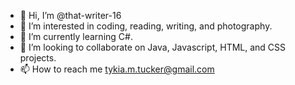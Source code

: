 - 👋 Hi, I’m @that-writer-16
- 👀 I’m interested in coding, reading, writing, and photography.
- 🌱 I’m currently learning C#.
- 💞️ I’m looking to collaborate on Java, Javascript, HTML, and CSS projects.
- 📫 How to reach me tykia.m.tucker@gmail.com

<!---
that-writer-16/that-writer-16 is a ✨ special ✨ repository because its `README.md` (this file) appears on your GitHub profile.
You can click the Preview link to take a look at your changes.
--->
